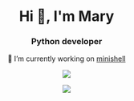 <h1 align="center">Hi 👋, I'm Mary</h1>
<h3 align="center"> Python developer </h3>
<p align="center"> 🌱 I’m currently working on <a href ="https://github.com/Mechnuna/42_minishell"> minishell </a> </p> 

<p align="center"> <img src="https://github-readme-streak-stats.herokuapp.com/?user=mechnuna&theme=default&hide_border=false&date_format=Y/m/j&properties=background"/> </p>

<p align="center"> <img src="https://github-readme-stats.vercel.app/api/top-langs/?username=Mechnuna&layout=compact"(https://github.com/anuraghazra/github-readme-stats)/> </p>

<!--
**Mechnuna/Mechnuna** is a ✨ _special_ ✨ repository because its `README.md` (this file) appears on your GitHub profile.

Here are some ideas to get you started:

- 🔭 I’m currently working on ...
- 🌱 I’m currently learning ...
- 👯 I’m looking to collaborate on ...
- 🤔 I’m looking for help with ...
- 💬 Ask me about ...
- 📫 How to reach me: ...
- 😄 Pronouns: ...
- ⚡ Fun fact: ...
-->
